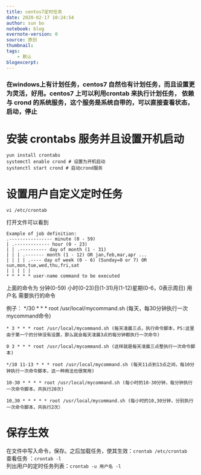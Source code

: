 ```yaml
---
title: centos7定时任务
date: 2020-02-17 10:24:54
author: sun bo
notebook: blog
evernote-version: 0
source: 原创
thumbnail: 
tags:
    - 默认
blogexcerpt:
---
```


<!-- more -->

### 在windows上有计划任务，centos7 自然也有计划任务，而且设置更为灵活，好用。centos7 上可以利用crontab 来执行计划任务， 依赖与 crond 的系统服务，这个服务是系统自带的，可以直接查看状态，启动，停止

<!-- more -->


# 安装 crontabs 服务并且设置开机启动

``` 
yun install crontabs
systemctl enable crond # 设置为开机启动
systenctl start crond # 启动crond服务

```
# 设置用户自定义定时任务
```
vi /etc/crontab

```

打开文件可以看到

```
Example of job definition:
.---------------- minute (0 - 59)
| .------------- hour (0 - 23)
| | .---------- day of month (1 - 31)
| | | .------- month (1 - 12) OR jan,feb,mar,apr ...
| | | | .---- day of week (0 - 6) (Sunday=0 or 7) OR sun,mon,tue,wed,thu,fri,sat
| | | | |
* * * * * user-name command to be executed
```
上面的命令为
分钟(0-59) 小时(0-23)日(1-31)月(1-12)星期(0-6，0表示周日) 用户名 需要执行的命令 

例子：
    */30 * * * root /usr/local/mycommand.sh (每天，每30分钟执行一次 mycommand命令)

    * 3 * * * root /usr/local/mycommand.sh (每天凌晨三点，执行命令脚本，PS:这里由于第一个的分钟没有设置，那么就会每天凌晨3点的每分钟都执行一次命令)

    0 3 * * * root /usr/local/mycommand.sh (这样就是每天凌晨三点整执行一次命令脚本)

    */10 11-13 * * * root /usr/local/mycommand.sh (每天11点到13点之间，每10分钟执行一次命令脚本，这一种用法也很常用)

    10-30 * * * * root /usr/local/mycommand.sh (每小时的10-30分钟，每分钟执行一次命令脚本，共执行20次)

    10,30 * * * * * root /usr/local/mycommand.sh (每小时的10,30分钟，分别执行一次命令脚本，共执行2次）

# 保存生效
在文件中写入命令，保存。之后加载任务，使其生效：`crontab /etc/crontab`  
查看任务 ：` crontab -l `  
列出用户的定时任务列表：` crontab -u 用户名 -l  `




